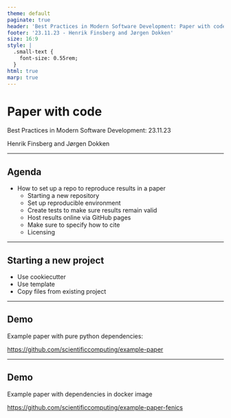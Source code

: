 ```yaml
---
theme: default
paginate: true
header: 'Best Practices in Modern Software Development: Paper with code'
footer: '23.11.23 - Henrik Finsberg and Jørgen Dokken'
size: 16:9
style: |
  .small-text {
    font-size: 0.55rem;
  }
html: true
marp: true
---
```



# Paper with code
Best Practices in Modern Software Development: 23.11.23

Henrik Finsberg and Jørgen Dokken


---

## Agenda

- How to set up a repo to reproduce results in a paper
    - Starting a new repository
    - Set up reproducible environment
    - Create tests to make sure results remain valid
    - Host results online via GitHub pages
    - Make sure to specify how to cite
    - Licensing

---

## Starting a new project

- Use cookiecutter
- Use template
- Copy files from existing project

---

## Demo

Example paper with pure python dependencies:

https://github.com/scientificcomputing/example-paper


---

## Demo

Example paper with dependencies in docker image

https://github.com/scientificcomputing/example-paper-fenics
